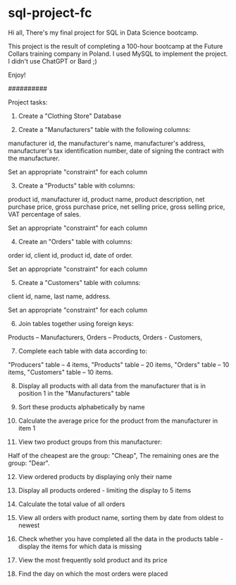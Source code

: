 # sql-project-fc
Hi all,
There's my final project for SQL in Data Science bootcamp.

This project is the result of completing a 100-hour bootcamp at the Future Collars training company in Poland.
I used MySQL to implement the project.
I didn't use ChatGPT or Bard ;)

Enjoy!

##########

Project tasks:

1. Create a "Clothing Store" Database

2. Create a "Manufacturers" table with the following columns:

manufacturer id, 
the manufacturer's name, 
manufacturer's address, 
manufacturer's tax identification number, 
date of signing the contract with the manufacturer.

Set an appropriate "constraint" for each column

3. Create a "Products" table with columns:

product id, 
manufacturer id, 
product name, 
product description, 
net purchase price, 
gross purchase price, 
net selling price, 
gross selling price, 
VAT percentage of sales.

Set an appropriate "constraint" for each column

4. Create an "Orders" table with columns:

order id, 
client id, 
product id, 
date of order.

Set an appropriate "constraint" for each column

5. Create a "Customers" table with columns:

client id, 
name, 
last name, 
address.

Set an appropriate "constraint" for each column
 
6. Join tables together using foreign keys:

Products – Manufacturers, 
Orders – Products, 
Orders - Customers, 

7. Complete each table with data according to:

"Producers" table – 4 items, 
"Products" table – 20 items, 
"Orders" table – 10 items, 
"Customers" table – 10 items.

8. Display all products with all data from the manufacturer that is in position 1 in the "Manufacturers" table

9. Sort these products alphabetically by name

10. Calculate the average price for the product from the manufacturer in item 1

11. View two product groups from this manufacturer:

Half of the cheapest are the group: "Cheap", 
The remaining ones are the group: "Dear".

12. View ordered products by displaying only their name

13. Display all products ordered - limiting the display to 5 items

14. Calculate the total value of all orders

15. View all orders with product name, sorting them by date from oldest to newest

16. Check whether you have completed all the data in the products table - display the items for which data is missing

17. View the most frequently sold product and its price

18. Find the day on which the most orders were placed
